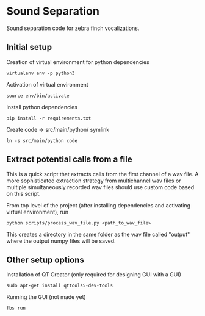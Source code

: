 # Sound Separation

Sound separation code for zebra finch vocalizations.

## Initial setup

Creation of virtual environment for python dependencies
```
virtualenv env -p python3
```

Activation of virtual environment
```
source env/bin/activate
```

Install python dependencies
```
pip install -r requirements.txt
```

Create code -> src/main/python/ symlink
```
ln -s src/main/python code
```

## Extract potential calls from a file

This is a quick script that extracts calls from the first channel of a wav file. A more sophisticated extraction strategy from multichannel wav files or multiple simultaneously recorded wav files should use custom code based on this script.

From top level of the project (after installing dependencies and activating virtual environment), run

```
python scripts/process_wav_file.py <path_to_wav_file>
```

This creates a directory in the same folder as the wav file called "output" where the output numpy files will be saved.

## Other setup options

Installation of QT Creator (only required for designing GUI with a GUI)
```
sudo apt-get install qttools5-dev-tools
```

Running the GUI (not made yet)
```
fbs run
```
